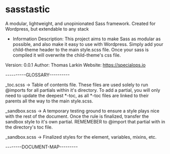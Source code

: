 # sasstastic
A modular, lightweight, and unopinionated Sass framework. Created for Wordpress, but extendable to any stack

- Information
Description: This project aims to make Sass as modular as possible, and also make it easy to use with Wordpress. Simply add your child-theme header to the main style.scss file. Once your sass is compiled it will overwrite the child-theme's css file. 

Version: 0.0.1
Author: Thomas Larkin
Website:  https://specialops.io






----------GLOSSARY----------

_toc.scss -> Table of contents file. These files are used solely to run @imports for all partials within it's directory. To add a partial, you will only need to update the deepest *-toc, as all *-toc files are linked to their parents all the way to the main style.scss. 

_sandbox.scss -> A temporary testing ground to ensure a style plays nice with the rest of the document. Once the rule is finalized, transfer the sandbox style to it's own partial. REMEMEBER to @import that partial with in the directory's toc file.

_sandbox.scss -> Finalized styles for the element, variables, mixins, etc. 



--------DOCUMENT-MAP---------
